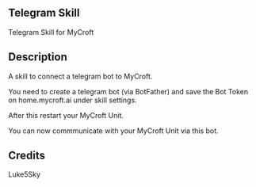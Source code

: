 ## Telegram Skill
Telegram Skill for MyCroft

## Description 
A skill to connect a telegram bot to MyCroft.

You need to create a telegram bot (via BotFather) and save the Bot Token on home.mycroft.ai under skill settings.

After this restart your MyCroft Unit.

You can now commmunicate with your MyCroft Unit via this bot.

## Credits 
Luke5Sky
